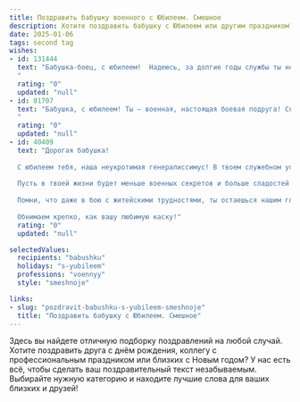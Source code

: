 ```yaml
---
title: Поздравить бабушку военного с Юбилеем. Смешное
description: Хотите поздравить бабушку с Юбилеем или другим праздником? Наш ИИ создаст незабываемое поздравление, а вы обязательно выделитесь среди других.  
date: 2025-01-06
tags: second tag
wishes:
- id: 131444
  text: "Бабушка-боец, с юбилеем!  Надеюсь, за долгие годы службы ты не растеряла боевого задора и всё ещё способна одним взглядом усмирить армию внуков!  Желаем тебе крепкого здоровья (чтобы хватило на ещё сто лет походов!),  океан шоколадных конфет (вместо боеприпасов) и  мирного неба над головой (чтобы не пришлось применять \"бабушкины методы\"!).  Ура!
  "
  rating: "0"
  updated: "null"
- id: 81707
  text: "Бабушка, с юбилеем! Ты – военная, настоящая боевая подруга! Сколько лет ты стойко защищаешь нас от нашествия внуков, отбиваешь атаки сладкоежек и держишь оборону против армии игрушек! Желаем тебе крепкого здоровья, боевого духа и много-много сладкой жизни!
  "
  rating: "0"
  updated: "null"
- id: 40409
  text: "Дорогая бабушка!
  
  С юбилеем тебя, наша неукротимая генералиссимус! В твоем служебном уставе точно прописано: \"Защищать семью на первом месте, а потом уже Родину\". Мы знаем, что на фронте ты была беспощадной, а дома — доброй и заботливой.
  
  Пусть в твоей жизни будет меньше военных секретов и больше сладостей! Желаем, чтобы каждый день приносил только дезертирашки радости, адреналин смеха и ротацию хорошего настроения.
  
  Помни, что даже в бою с житейскими трудностями, ты остаешься нашим главным командиром и стратегом. Поздравляю с днем рождения, пусть штаб твоего счастья всегда будет на боевом посту!
  
  Обнимаем крепко, как вашу любимую каску!"
  rating: "0"
  updated: "null"

selectedValues:
  recipients: "babushku"
  holidays: "s-yubileem"
  professions: "voennyy"
  style: "smeshnoje"

links:
- slug: "pozdravit-babushku-s-yubileem-smeshnoje"
  title: "Поздравить бабушку с Юбилеем. Смешное"
---
```


Здесь вы найдете отличную подборку поздравлений на любой случай.
Хотите поздравить друга с днём рождения, коллегу с профессиональным праздником или близких с Новым годом? У нас есть всё, чтобы сделать ваш поздравительный текст незабываемым. Выбирайте нужную категорию и находите лучшие слова для ваших близких и друзей!

